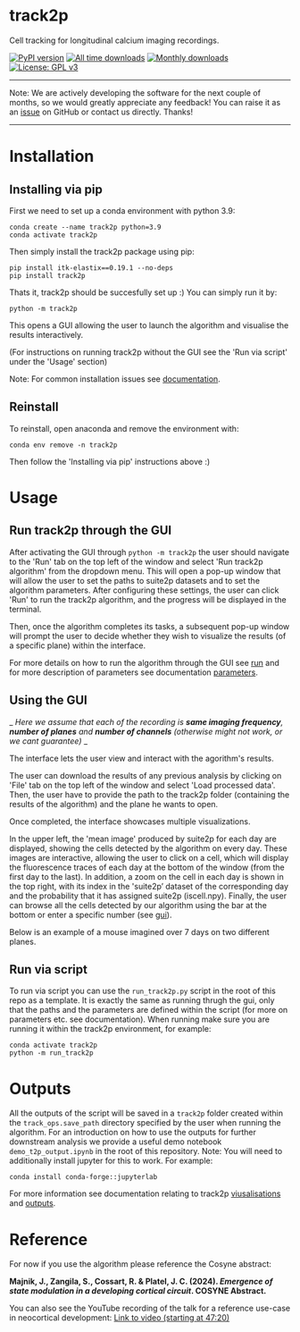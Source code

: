 # track2p
Cell tracking for longitudinal calcium imaging recordings.

[![PyPI version](https://img.shields.io/pypi/v/track2p)](https://pypi.org/project/track2p/)
[![All time downloads](https://static.pepy.tech/badge/track2p)](https://pepy.tech/project/track2p)
[![Monthly downloads](https://img.shields.io/pypi/dm/track2p)](https://pypi.org/project/track2p/)
[![License: GPL v3](https://img.shields.io/badge/License-GPLv3-blue.svg)](https://www.gnu.org/licenses/gpl-3.0)

___
Note: We are actively developing the software for the next couple of months, so we would greatly appreciate any feedback! You can raise it as an [issue](https://github.com/juremaj/track2p/issues) on GitHub or contact us directly. Thanks!
___


# Installation

## Installing via pip

First we need to set up a conda environment with python 3.9:

```
conda create --name track2p python=3.9
conda activate track2p
```

Then simply install the track2p package using pip:

```
pip install itk-elastix==0.19.1 --no-deps
pip install track2p
```

Thats it, track2p should be succesfully set up :)
You can simply run it by:

```
python -m track2p
```

This opens a GUI allowing the user to launch the algorithm and visualise the results interactively.

(For instructions on running track2p without the GUI see the 'Run via script' under the 'Usage' section)

Note: For common installation issues see [documentation](https://github.com/juremaj/track2p/blob/main/docs/installation.md).

## Reinstall

To reinstall, open anaconda and remove the environment with:

```
conda env remove -n track2p
```

Then follow the 'Installing via pip' instructions above :)


# Usage

## Run track2p through the GUI

After activating the GUI through `python -m track2p` the user should navigate to the 'Run' tab on the top left of the window and select 'Run track2p algorithm' from the dropdown menu. This will open a pop-up window that will allow the user to set the paths to suite2p datasets and to set the algorithm parameters. After configuring these settings, the user can click 'Run' to run the track2p algorithm, and the progress will be displayed in the terminal.

Then, once the algorithm completes its tasks, a subsequent pop-up window will prompt the user to decide whether they wish to visualize the results (of a specific plane) within the interface.

For more details on how to run the algorithm through the GUI see [run](https://github.com/juremaj/track2p/blob/main/docs/gui.md) and for more description of parameters see documentation [parameters](https://github.com/juremaj/track2p/blob/main/docs/parameters.md).

## Using the GUI

_ _Here we assume that each of the recording is **same imaging frequency**, **number of planes** and **number of channels** (otherwise might not work, or we cant guarantee)_ _

The interface lets the user view and interact with the agorithm's results. 

The user can download the results of any previous analysis by clicking on 'File' tab on the top left of the window and select 'Load processed data'. Then, the user have to provide the path to the track2p folder (containing the results of the algorithm) and the plane he wants to open. 

Once completed, the interface showcases multiple visualizations.

In the upper left, the 'mean image' produced by suite2p for each day are displayed, showing the cells detected by the algorithm on every day. These images are interactive, allowing the user to click on a cell, which will display the fluorescence traces of each day at the bottom of the window (from the first day to the last). In addition, a zoom on the cell in each day is shown in the top right, with its index in the 'suite2p’ dataset of the corresponding day and the probability that it has assigned suite2p (iscell.npy). Finally, the user can browse all the cells detected by our algorithm using the bar at the bottom or enter a specific number (see [gui](https://github.com/juremaj/track2p/blob/main/docs/gui.md)). 

Below is an example of a mouse imagined over 7 days on two different planes.



## Run via script

To run via script you can use the `run_track2p.py` script in the root of this repo as a template. It is exactly the same as running thrugh the gui, only that the paths and the parameters are defined within the script (for more on parameters etc. see documentation). When running make sure you are running it within the track2p environment, for example:

```
conda activate track2p
python -m run_track2p
```

# Outputs

All the outputs of the script will be saved in a `track2p` folder created within the `track_ops.save_path` directory specified by the user when running the algorithm. For an introduction on how to use the outputs for further downstream analysis we provide a useful demo notebook `demo_t2p_output.ipynb` in the root of this repository. Note: You will need to additionally install jupyter for this to work. For example:

```
conda install conda-forge::jupyterlab
```

For more information see documentation relating to track2p [viusalisations](https://github.com/juremaj/track2p/blob/main/docs/visualisations.md) and [outputs](https://github.com/juremaj/track2p/blob/main/docs/outputs.md).

# Reference

For now if you use the algorithm please reference the Cosyne abstract:

  **Majnik, J., Zangila, S., Cossart, R. & Platel, J. C. (2024). _Emergence of state modulation in a developing cortical circuit_. COSYNE Abstract.**

  

You can also see the YouTube recording of the talk for a reference use-case in neocortical development: [Link to video (starting at 47:20)](https://youtu.be/Tr97HwgQ9ik?t=2839)
